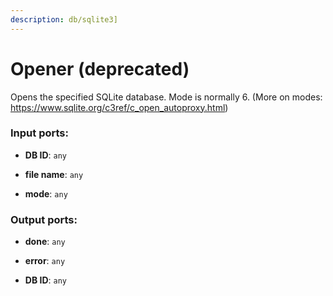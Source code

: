 ```yaml
---
description: db/sqlite3]
---
```


# Opener (deprecated)

Opens the specified SQLite database.
Mode is normally 6.
(More on modes: https://www.sqlite.org/c3ref/c_open_autoproxy.html)

### Input ports:

* __DB ID__: `any`


* __file name__: `any`


* __mode__: `any`

### Output ports:

* __done__: `any`


* __error__: `any`


* __DB ID__: `any`

